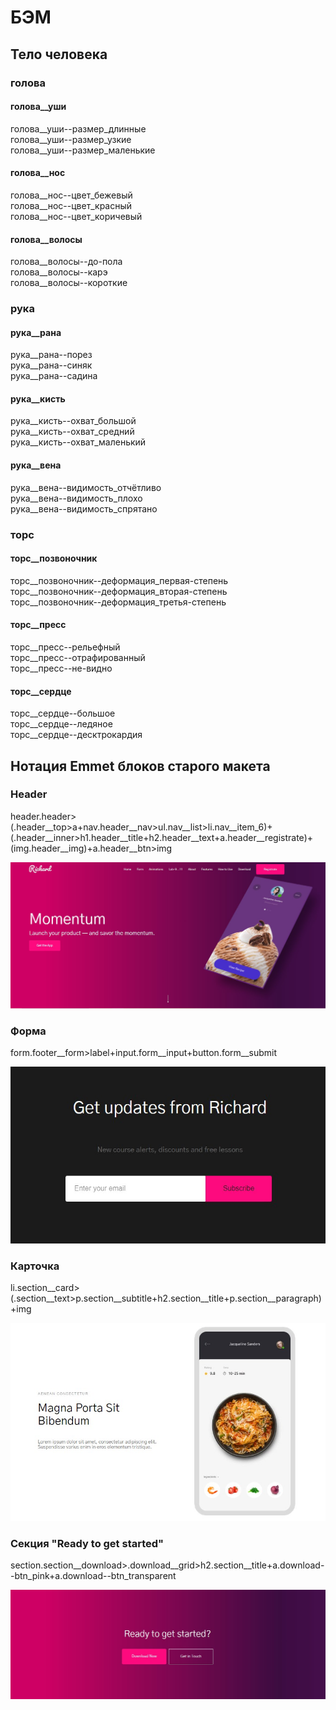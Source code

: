 # БЭМ

## Тело человека

### голова

#### голова\_\_уши

голова\_\_уши--размер_длинные  
голова\_\_уши--размер_узкие  
голова\_\_уши--размер_маленькие  

#### голова\_\_нос

голова\_\_нос--цвет_бежевый  
голова\_\_нос--цвет_красный  
голова\_\_нос--цвет_коричевый  

#### голова\_\_волосы

голова\_\_волосы--до-пола  
голова\_\_волосы--карэ  
голова\_\_волосы--короткие  

### рука

#### рука\_\_рана

рука\_\_рана--порез  
рука\_\_рана--синяк  
рука\_\_рана--садина  

#### рука\_\_кисть

рука\_\_кисть--охват_большой  
рука\_\_кисть--охват_средний  
рука\_\_кисть--охват_маленький  

#### рука\_\_вена

рука\_\_вена--видимость_отчётливо  
рука\_\_вена--видимость_плохо  
рука\_\_вена--видимость_спрятано  

### торс

#### торс\_\_позвоночник

торс\_\_позвоночник--деформация_первая-степень  
торс\_\_позвоночник--деформация_вторая-степень  
торс\_\_позвоночник--деформация_третья-степень  

#### торс\_\_пресс

торс\_\_пресс--рельефный  
торс\_\_пресс--отрафированный  
торс\_\_пресс--не-видно  

#### торс\_\_сердце

торс\_\_сердце--большое  
торс\_\_сердце--ледяное  
торс\_\_сердце--десктрокардия  

## Нотация Emmet блоков старого макета

### Header

header.header>(.header__top>a+nav.header__nav>ul.nav__list>li.nav__item_6)+(.header__inner>h1.header__title+h2.header__text+a.header__registrate)+(img.header__img)+a.header__btn>img

![alt text](https://github.com/rustem-yam/mospoly-frontend-2/blob/emmet/header.jpg?raw=true)

### Форма

form.footer__form>label+input.form__input+button.form__submit

![alt text](https://github.com/rustem-yam/mospoly-frontend-2/blob/emmet/form.jpg?raw=true)

### Карточка

li.section__card>(.section__text>p.section__subtitle+h2.section__title+p.section__paragraph)+img

![alt text](https://github.com/rustem-yam/mospoly-frontend-2/blob/emmet/card.jpg?raw=true)

### Секция "Ready to get started"

section.section__download>.download__grid>h2.section__title+a.download--btn_pink+a.download--btn_transparent

![alt text](https://github.com/rustem-yam/mospoly-frontend-2/blob/emmet/ready-to-get-started.jpg?raw=true)
